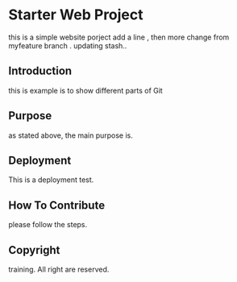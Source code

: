 # Starter Web Project
this is a simple website porject 
add a line , then more change from myfeature branch . 
updating stash.. 
## Introduction
this is example is to show different parts of Git 

## Purpose
as stated above, the main purpose is. 
## Deployment

This is a deployment test. 

## How To Contribute
please follow the steps. 

## Copyright
training.  All right are reserved. 